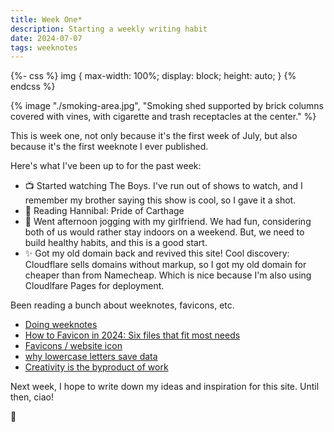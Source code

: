 ```yaml
---
title: Week One*
description: Starting a weekly writing habit
date: 2024-07-07
tags: weeknotes
---
```


{%- css %}
img {
	max-width: 100%;
	display: block;
	height: auto;
}
{% endcss %}

{% image "./smoking-area.jpg", "Smoking shed supported by brick columns covered with vines, with cigarette and trash receptacles at the center." %}

This is week one, not only because it's the first week of July, but also because it's the first weeknote I ever published.

Here's what I've been up to for the past week:

- 📺 Started watching The Boys. I've run out of shows to watch, and I remember my brother saying this show is cool, so I gave it a shot.
- 📖 Reading Hannibal: Pride of Carthage <!-- Might be nice to have a progress bar of my reading progress -->
- 🏃 Went afternoon jogging with my girlfriend. We had fun, considering both of us would rather stay indoors on a weekend. But, we need to build healthy habits, and this is a good start.
- ✨ Got my old domain back and revived this site! Cool discovery: Cloudflare sells domains without markup, so I got my old domain for cheaper than from Namecheap. Which is nice because I'm also using Cloudlfare Pages for deployment.

Been reading a bunch about weeknotes, favicons, etc.

- [Doing weeknotes](https://doingweeknotes.com/)
- [How to Favicon in 2024: Six files that fit most needs](https://evilmartians.com/chronicles/how-to-favicon-in-2021-six-files-that-fit-most-needs)
- [Favicons / website icon](https://www.sanity.io/docs/favicons)
- [why lowercase letters save data](https://endtimes.dev/why-lowercase-letters-save-data/)
- [Creativity is the byproduct of work](https://robinrendle.com/notes/creativity-is-the-byproduct-of-work/)

Next week, I hope to write down my ideas and inspiration for this site. Until then, ciao!

🚬
